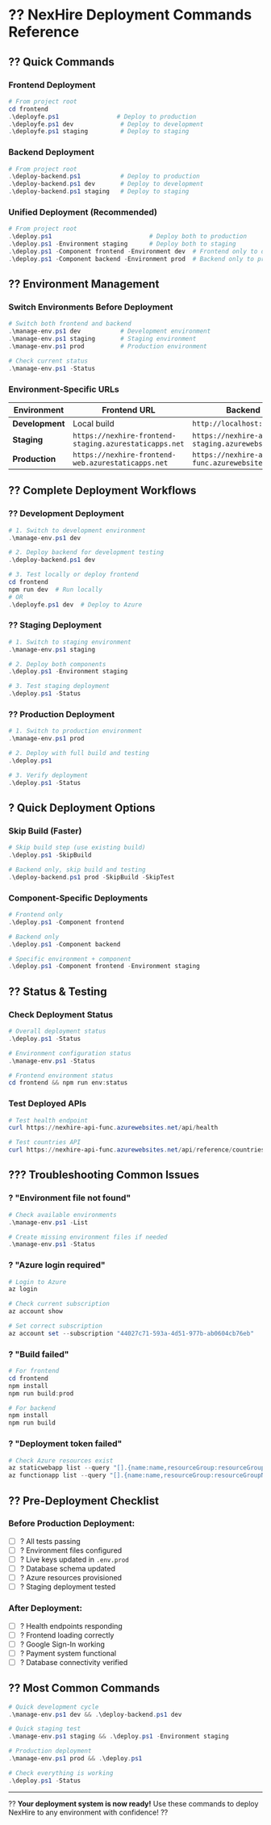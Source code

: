 # ?? NexHire Deployment Commands Reference

## ?? **Quick Commands**

### **Frontend Deployment**
```powershell
# From project root
cd frontend
.\deployfe.ps1                # Deploy to production
.\deployfe.ps1 dev             # Deploy to development  
.\deployfe.ps1 staging         # Deploy to staging
```

### **Backend Deployment**
```powershell
# From project root
.\deploy-backend.ps1           # Deploy to production
.\deploy-backend.ps1 dev       # Deploy to development
.\deploy-backend.ps1 staging   # Deploy to staging
```

### **Unified Deployment** (Recommended)
```powershell
# From project root
.\deploy.ps1                           # Deploy both to production
.\deploy.ps1 -Environment staging      # Deploy both to staging
.\deploy.ps1 -Component frontend -Environment dev  # Frontend only to dev
.\deploy.ps1 -Component backend -Environment prod  # Backend only to prod
```

## ?? **Environment Management**

### **Switch Environments Before Deployment**
```powershell
# Switch both frontend and backend
.\manage-env.ps1 dev           # Development environment
.\manage-env.ps1 staging       # Staging environment  
.\manage-env.ps1 prod          # Production environment

# Check current status
.\manage-env.ps1 -Status
```

### **Environment-Specific URLs**

| Environment | Frontend URL | Backend URL |
|-------------|--------------|-------------|
| **Development** | Local build | `http://localhost:7071/api` |
| **Staging** | `https://nexhire-frontend-staging.azurestaticapps.net` | `https://nexhire-api-staging.azurewebsites.net/api` |
| **Production** | `https://nexhire-frontend-web.azurestaticapps.net` | `https://nexhire-api-func.azurewebsites.net/api` |

## ?? **Complete Deployment Workflows**

### **?? Development Deployment**
```powershell
# 1. Switch to development environment
.\manage-env.ps1 dev

# 2. Deploy backend for development testing
.\deploy-backend.ps1 dev

# 3. Test locally or deploy frontend
cd frontend
npm run dev  # Run locally
# OR
.\deployfe.ps1 dev  # Deploy to Azure
```

### **?? Staging Deployment**
```powershell
# 1. Switch to staging environment  
.\manage-env.ps1 staging

# 2. Deploy both components
.\deploy.ps1 -Environment staging

# 3. Test staging deployment
.\deploy.ps1 -Status
```

### **?? Production Deployment**
```powershell
# 1. Switch to production environment
.\manage-env.ps1 prod

# 2. Deploy with full build and testing
.\deploy.ps1

# 3. Verify deployment
.\deploy.ps1 -Status
```

## ? **Quick Deployment Options**

### **Skip Build (Faster)**
```powershell
# Skip build step (use existing build)
.\deploy.ps1 -SkipBuild

# Backend only, skip build and testing
.\deploy-backend.ps1 prod -SkipBuild -SkipTest
```

### **Component-Specific Deployments**
```powershell
# Frontend only
.\deploy.ps1 -Component frontend

# Backend only  
.\deploy.ps1 -Component backend

# Specific environment + component
.\deploy.ps1 -Component frontend -Environment staging
```

## ?? **Status & Testing**

### **Check Deployment Status**
```powershell
# Overall deployment status
.\deploy.ps1 -Status

# Environment configuration status
.\manage-env.ps1 -Status

# Frontend environment status  
cd frontend && npm run env:status
```

### **Test Deployed APIs**
```powershell
# Test health endpoint
curl https://nexhire-api-func.azurewebsites.net/api/health

# Test countries API
curl https://nexhire-api-func.azurewebsites.net/api/reference/countries
```

## ??? **Troubleshooting Common Issues**

### **? "Environment file not found"**
```powershell
# Check available environments
.\manage-env.ps1 -List

# Create missing environment files if needed
.\manage-env.ps1 -Status
```

### **? "Azure login required"**
```powershell
# Login to Azure
az login

# Check current subscription
az account show

# Set correct subscription
az account set --subscription "44027c71-593a-4d51-977b-ab0604cb76eb"
```

### **? "Build failed"**
```powershell
# For frontend
cd frontend
npm install
npm run build:prod

# For backend  
npm install
npm run build
```

### **? "Deployment token failed"**
```powershell
# Check Azure resources exist
az staticwebapp list --query "[].{name:name,resourceGroup:resourceGroupName}"
az functionapp list --query "[].{name:name,resourceGroup:resourceGroupName}"
```

## ?? **Pre-Deployment Checklist**

### **Before Production Deployment:**
- [ ] ? All tests passing
- [ ] ? Environment files configured  
- [ ] ? Live keys updated in `.env.prod`
- [ ] ? Database schema updated
- [ ] ? Azure resources provisioned
- [ ] ? Staging deployment tested

### **After Deployment:**
- [ ] ? Health endpoints responding
- [ ] ? Frontend loading correctly
- [ ] ? Google Sign-In working
- [ ] ? Payment system functional
- [ ] ? Database connectivity verified

## ?? **Most Common Commands**

```powershell
# Quick development cycle
.\manage-env.ps1 dev && .\deploy-backend.ps1 dev

# Quick staging test
.\manage-env.ps1 staging && .\deploy.ps1 -Environment staging

# Production deployment
.\manage-env.ps1 prod && .\deploy.ps1

# Check everything is working
.\deploy.ps1 -Status
```

---

?? **Your deployment system is now ready!** Use these commands to deploy NexHire to any environment with confidence! ??